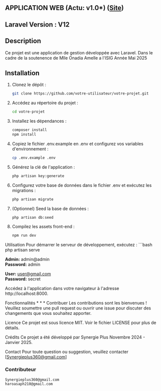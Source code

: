 ## APPLICATION WEB (Actu: v1.0*) ([Site](https://#/))

## Laravel Version : V12

## Description
Ce projet est une application de gestion développée avec Laravel. Dans le cadre de la soutenence de Mlle Onadia Amelle a l'ISIG Année Mai 2025
## Installation

1. Clonez le dépôt :
   ```bash
   git clone https://github.com/votre-utilisateur/votre-projet.git
2. Accédez au répertoire du projet :
    ```bash
    cd votre-projet
3. Installez les dépendances :
    ```bash
    composer install
    npm install
4. Copiez le fichier .env.example en .env et configurez vos variables d'environnement :
    ```bash
    cp .env.example .env
5. Générez la clé de l'application :
    ```bash
    php artisan key:generate
6. Configurez votre base de données dans le fichier .env et exécutez les migrations : 
    ```bash
    php artisan migrate
7. (Optionnel) Seed la base de données :
    ```bash
    php artisan db:seed
8. Compilez les assets front-end :
    ```bash
    npm run dev

Utilisation
Pour démarrer le serveur de développement, exécutez :
    ```bash
    php artisan serve


**Admin:** admin@admin  
**Password:** admin

**User:** user@gmail.com  
**Password:** secret

Accédez à l'application dans votre navigateur à l'adresse http://localhost:8000.

Fonctionnalités
    *
    *
    *
Contribuer
Les contributions sont les bienvenues ! Veuillez soumettre une pull request ou ouvrir une issue pour discuter des changements que vous souhaitez apporter.

Licence
Ce projet est sous licence MIT. Voir le fichier LICENSE pour plus de détails.

Crédits
Ce projet a été développé par Synergie Plus Novembre 2024 - Janvier 2025.

Contact
Pour toute question ou suggestion, veuillez contacter [Synergieplus360@gmail.com]

### Contributeur
    Synergieplus360@gmail.com
    haroasaph210@gmail.com